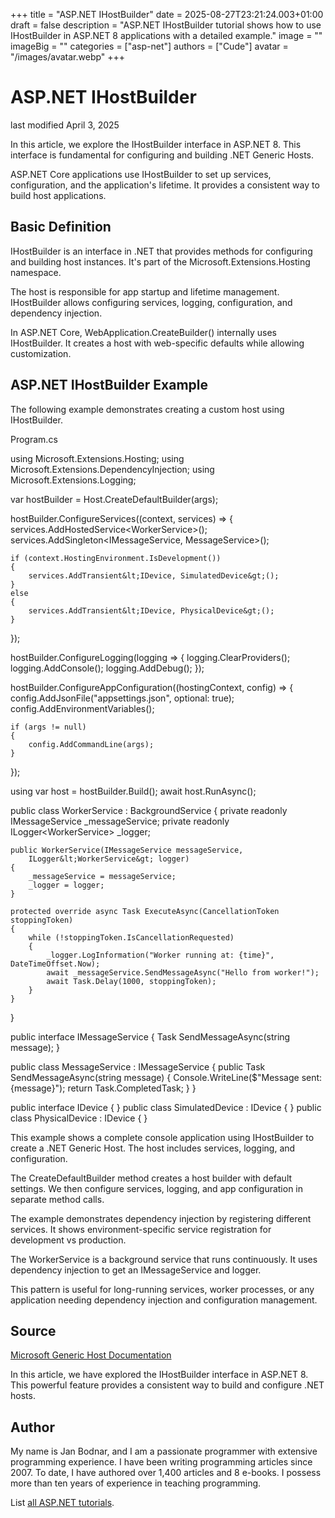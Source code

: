 +++
title = "ASP.NET IHostBuilder"
date = 2025-08-27T23:21:24.003+01:00
draft = false
description = "ASP.NET IHostBuilder tutorial shows how to use
IHostBuilder in ASP.NET 8 applications with a detailed example."
image = ""
imageBig = ""
categories = ["asp-net"]
authors = ["Cude"]
avatar = "/images/avatar.webp"
+++

# ASP.NET IHostBuilder

last modified April 3, 2025

In this article, we explore the IHostBuilder interface in ASP.NET 8. This
interface is fundamental for configuring and building .NET Generic Hosts.

ASP.NET Core applications use IHostBuilder to set up services, configuration,
and the application's lifetime. It provides a consistent way to build host
applications.

## Basic Definition

IHostBuilder is an interface in .NET that provides methods for configuring and
building host instances. It's part of the Microsoft.Extensions.Hosting namespace.

The host is responsible for app startup and lifetime management. IHostBuilder
allows configuring services, logging, configuration, and dependency injection.

In ASP.NET Core, WebApplication.CreateBuilder() internally uses IHostBuilder.
It creates a host with web-specific defaults while allowing customization.

## ASP.NET IHostBuilder Example

The following example demonstrates creating a custom host using IHostBuilder.

Program.cs
  

using Microsoft.Extensions.Hosting;
using Microsoft.Extensions.DependencyInjection;
using Microsoft.Extensions.Logging;

var hostBuilder = Host.CreateDefaultBuilder(args);

hostBuilder.ConfigureServices((context, services) =&gt;
{
    services.AddHostedService&lt;WorkerService&gt;();
    services.AddSingleton&lt;IMessageService, MessageService&gt;();
    
    if (context.HostingEnvironment.IsDevelopment())
    {
        services.AddTransient&lt;IDevice, SimulatedDevice&gt;();
    }
    else
    {
        services.AddTransient&lt;IDevice, PhysicalDevice&gt;();
    }
});

hostBuilder.ConfigureLogging(logging =&gt;
{
    logging.ClearProviders();
    logging.AddConsole();
    logging.AddDebug();
});

hostBuilder.ConfigureAppConfiguration((hostingContext, config) =&gt;
{
    config.AddJsonFile("appsettings.json", optional: true);
    config.AddEnvironmentVariables();
    
    if (args != null)
    {
        config.AddCommandLine(args);
    }
});

using var host = hostBuilder.Build();
await host.RunAsync();

public class WorkerService : BackgroundService
{
    private readonly IMessageService _messageService;
    private readonly ILogger&lt;WorkerService&gt; _logger;

    public WorkerService(IMessageService messageService, 
        ILogger&lt;WorkerService&gt; logger)
    {
        _messageService = messageService;
        _logger = logger;
    }

    protected override async Task ExecuteAsync(CancellationToken stoppingToken)
    {
        while (!stoppingToken.IsCancellationRequested)
        {
            _logger.LogInformation("Worker running at: {time}", DateTimeOffset.Now);
            await _messageService.SendMessageAsync("Hello from worker!");
            await Task.Delay(1000, stoppingToken);
        }
    }
}

public interface IMessageService
{
    Task SendMessageAsync(string message);
}

public class MessageService : IMessageService
{
    public Task SendMessageAsync(string message)
    {
        Console.WriteLine($"Message sent: {message}");
        return Task.CompletedTask;
    }
}

public interface IDevice { }
public class SimulatedDevice : IDevice { }
public class PhysicalDevice : IDevice { }

This example shows a complete console application using IHostBuilder to create
a .NET Generic Host. The host includes services, logging, and configuration.

The CreateDefaultBuilder method creates a host builder with default
settings. We then configure services, logging, and app configuration in separate
method calls.

The example demonstrates dependency injection by registering different services.
It shows environment-specific service registration for development vs production.

The WorkerService is a background service that runs continuously.
It uses dependency injection to get an IMessageService and logger.

This pattern is useful for long-running services, worker processes, or any
application needing dependency injection and configuration management.

## Source

[Microsoft Generic Host Documentation](https://learn.microsoft.com/en-us/aspnet/core/fundamentals/host/generic-host?view=aspnetcore-8.0)

In this article, we have explored the IHostBuilder interface in ASP.NET 8. This
powerful feature provides a consistent way to build and configure .NET hosts.

## Author

My name is Jan Bodnar, and I am a passionate programmer with extensive
programming experience. I have been writing programming articles since 2007.
To date, I have authored over 1,400 articles and 8 e-books. I possess more
than ten years of experience in teaching programming.

List [all ASP.NET tutorials](/all/#asp-net).